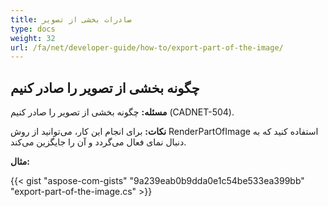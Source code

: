 ```yaml
---
title: صادرات بخشی از تصویر
type: docs
weight: 32
url: /fa/net/developer-guide/how-to/export-part-of-the-image/
---
```


## **چگونه بخشی از تصویر را صادر کنیم**

**مسئله:** چگونه بخشی از تصویر را صادر کنیم (CADNET-504).

**نکات:** برای انجام این کار، می‌توانید از روش RenderPartOfImage استفاده کنید که به دنبال نمای فعال می‌گردد و آن را جایگزین می‌کند.

**مثال:**

{{< gist "aspose-com-gists" "9a239eab0b9dda0e1c54be533ea399bb" "export-part-of-the-image.cs" >}}
